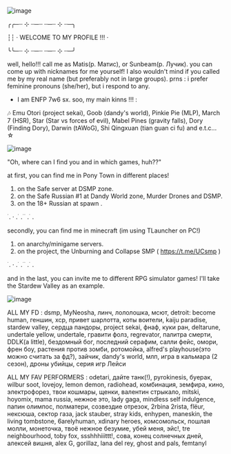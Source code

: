 ![image](https://github.com/user-attachments/assets/ef63a70a-82f3-4a1c-a18e-ddcdc9439849)

╭╭─┈  ⊹  ┈─┈      ┈─┈  ⊹  ┈─╮

┆┆  · WELCOME TO MY PROFILE !!! ·

╰︎╰︎─┈  ⊹  ┈─┈       ┈─┈  ⊹  ┈─╯

well, hello!!! call me as Matis(р. Матис), or Sunbeam(р. Лучик). you can come up with nicknames for me yourself! I also wouldn't mind if you called me by my real name (but preferably not in large groups).
prns : i prefer feminine pronouns (she/her), but i respond to any.
- I am ENFP 7w6 sx. soo, my main kinns !!! :

🎶 Emu Otori (project sekai), Goob (dandy's world), Pinkie Pie (MLP), March 7 (HSR), Star (Star vs forces of evil), Mabel Pines (gravity falls), Dory (Finding Dory), Darwin (tAWoG), Shi Qingxuan (tian guan ci fu) and e.t.c... ☆

![image](https://github.com/user-attachments/assets/1333d8a7-4148-4e87-ac55-857903791659)

"Oh, where can I find you and in which games, huh??" 

at first, you can find me in Pony Town in different places! 
1. on the Safe server at DSMP zone. 
2. on the Safe Russian #1 at Dandy World zone, Murder Drones and DSMP.
3. on the 18+ Russian at spawn .

 ࣪   . ·           .     ࣪    .     ࣪     ࣪  .       ࣪    . 

secondly, you can find me in minecraft (im using TLauncher on PC!)
1. on anarchy/minigame servers.
2. on the project, the Unburning and Collapse SMP ( https://t.me/UCsmp )

 ࣪   . ·           .     ࣪    .     ࣪     ࣪  .       ࣪    . 

 and in the last, you can invite me to different RPG simulator games! I'll take the Stardew Valley as an example.

 ![image](https://github.com/user-attachments/assets/91d79fcf-d79e-4426-9595-2968050424fd)

ALL MY FD : dsmp, MyNeosha, линч, лололошка, мсют, detroit: become human, геншин, хср, привет шарлотта, коты воители, kaiju paradise, stardew valley, сердца пандоры, project sekai, фнаф, куки ран, deltarune, undertale yellow, undertale, гравити фолз, regrevator, палитра смерти, DDLK(a little), бездомный бог, последний серафим, салли фейс, омори, френ боу, растения против зомби, ротомойка, alfred's playhouse(это можно считать за фд?), зайчик, dandy's world, млп, игра в кальмара (2 сезон), дроны убийцы, серия игр Лейси

ALL MY FAV PERFORMERS : odetari, дайте танк(!), pyrokinesis, буерак, wilbur soot, lovejoy, lemon demon, radiohead, комбинация, земфира, кино, электрофорез, твои кошмары, щенки, валентин стрыкало, mitski, hoyomix, mama russia, нежное это, lady gaga, mindless self indulgence, папин олимпос, полматери, созвездие отрезок, 2rbina 2rista, flёur, нексюша, сектор газа, jack stauber, stray kids, enhypen, maneskin, the living tombstone, 6arelyhuman, xdinary heroes, комсомольск, пошлая молли, монеточка, твоё нежное безумие, убей меня, эйс!, tre neighbourhood, toby fox, ssshhhiiittt!, сова, конец солнечных дней, алексей вишня, alex G, gorillaz, lana del rey, ghost and pals, femtanyl
